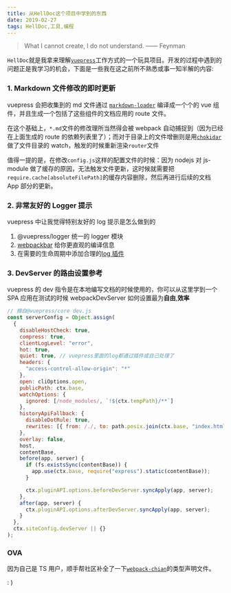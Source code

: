 ```yaml
---
title: 从HellDoc这个项目中学到的东西
date: 2019-02-27
tags: HellDoc,工具,编程
---
```


> What I cannot create, I do not understand. —— Feynman

`HellDoc`就是我拿来理解[`vuepress`](https://github.com/vuejs/vuepress/blob/master/)工作方式的一个玩具项目。开发的过程中遇到的问题正是我学习的机会，下面是一些我在这之前所不熟悉或事一知半解的内容:

### 1. Markdown 文件修改的即时更新

vuepress 会把收集到的 md 文件通过 [`markdown-loader`](https://github.com/vuejs/vuepress/blob/master/packages/%40vuepress/markdown-loader/index.js) 编译成一个个的 vue 组件，并且生成一个包括了这些组件的文档应用的 route 文件。

在这个基础上，`*.md`文件的修改理所当然得会被 webpack 自动捕捉到（因为已经在上面生成的 route 的依赖列表里了）；而对于目录上的文件增删则是用[`chokidar`](https://github.com/paulmillr/chokidar)做了文件目录的 watch，触发的时候重新渲染`router`文件

值得一提的是，在修改`config.js`这样的配置文件的时候：因为 nodejs 对 js-module 做了缓存的原因，无法触发文件更新，这时候就需要把`require.cache[absoluteFilePath]`的缓存内容删除，然后再进行后续的文档 App 部分的更新。

### 2. 非常友好的 Logger 提示

vuepress 中让我觉得特别友好的 log 提示是怎么做到的

1. @vuepress/logger 统一的 logger 模块
2. [webpackbar](https://github.com/nuxt/webpackbar) 给你更直观的编译信息
3. 在需要的生命周期中添加合理的[log 插件](https://github.com/vuejs/vuepress/blob/master/packages/%40vuepress/core/lib/webpack/DevLogPlugin.js)

### 3. DevServer 的路由设置参考

vuepress 的 dev 指令是在本地编写文档的时候使用的，你可以从这里学到一个 SPA 应用在测试的时候 webpackDevServer 如何设置最为**自由**,**效率**

```javascript
// 摘自@vuepress/core dev.js
const serverConfig = Object.assign(
  {
    disableHostCheck: true,
    compress: true,
    clientLogLevel: "error",
    hot: true,
    quiet: true, // vuepress里面的log都通过插件或自己处理了
    headers: {
      "access-control-allow-origin": "*"
    },
    open: cliOptions.open,
    publicPath: ctx.base,
    watchOptions: {
      ignored: [/node_modules/, `!${ctx.tempPath}/**`]
    },
    historyApiFallback: {
      disableDotRule: true,
      rewrites: [{ from: /./, to: path.posix.join(ctx.base, "index.html") }]
    },
    overlay: false,
    host,
    contentBase,
    before(app, server) {
      if (fs.existsSync(contentBase)) {
        app.use(ctx.base, require("express").static(contentBase));
      }

      ctx.pluginAPI.options.beforeDevServer.syncApply(app, server);
    },
    after(app, server) {
      ctx.pluginAPI.options.afterDevServer.syncApply(app, server);
    }
  },
  ctx.siteConfig.devServer || {}
);
```

### OVA

因为自己是 TS 用户，顺手帮社区补全了一下[`webpack-chian`](https://github.com/neutrinojs/webpack-chain/pull/132)的类型声明文件。

: )
